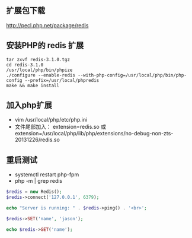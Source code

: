 ## 扩展包下载
http://pecl.php.net/package/redis

## 安装PHP的 redis 扩展
```
tar zxvf redis-3.1.0.tgz
cd redis-3.1.0
/usr/local/php/bin/phpize
./configure --enable-redis --with-php-config=/usr/local/php/bin/php-config --prefix=/usr/local/phpredis
make && make install
```
## 加入php扩展
- vim /usr/local/php/etc/php.ini
- 文件尾部加入： extension=redis.so 或 extension=/usr/local/php/lib/php/extensions/no-debug-non-zts-20131226/redis.so

## 重启测试
- systemctl restart php-fpm
- php -m | grep redis

```php
$redis = new Redis();
$redis->connect('127.0.0.1', 6379);

echo "Server is running: " . $redis->ping() . '<br>';

$redis->SET('name', 'jason');

echo $redis->GET('name');
```
